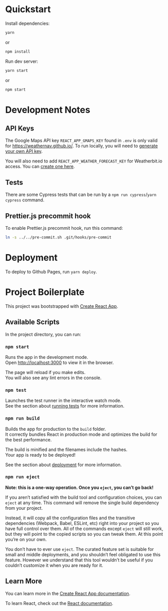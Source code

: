 # Quickstart
Install dependencies:
```sh
yarn
```
or
```sh
npm install
```

Run dev server:
```sh
yarn start
```
or
```sh
npm start
```

# Development Notes
## API Keys
The Google Maps API key `REACT_APP_GMAPS_KEY` found in `.env` is only valid for https://weathernav.github.io/. To run locally, you will need to [generate your own API key](https://developers.google.com/maps/documentation/javascript/get-api-key).

You will also need to add `REACT_APP_WEATHER_FORECAST_KEY` for Weatherbit.io access. You can [create one here](https://www.weatherbit.io/account/create).

## Tests
There are some Cypress tests that can be run by a `npm run cypress`/`yarn cypress` command.

## Prettier.js precommit hook
To enable Prettier.js precommit hook, run this command:
```sh
ln -s ../../pre-commit.sh .git/hooks/pre-commit
```

# Deployment
To deploy to Github Pages, run `yarn deploy`.

# Project Boilerplate
This project was bootstrapped with [Create React App](https://github.com/facebook/create-react-app).

## Available Scripts

In the project directory, you can run:

### `npm start`

Runs the app in the development mode.<br>
Open [http://localhost:3000](http://localhost:3000) to view it in the browser.

The page will reload if you make edits.<br>
You will also see any lint errors in the console.

### `npm test`

Launches the test runner in the interactive watch mode.<br>
See the section about [running tests](https://facebook.github.io/create-react-app/docs/running-tests) for more information.

### `npm run build`

Builds the app for production to the `build` folder.<br>
It correctly bundles React in production mode and optimizes the build for the best performance.

The build is minified and the filenames include the hashes.<br>
Your app is ready to be deployed!

See the section about [deployment](https://facebook.github.io/create-react-app/docs/deployment) for more information.

### `npm run eject`

**Note: this is a one-way operation. Once you `eject`, you can’t go back!**

If you aren’t satisfied with the build tool and configuration choices, you can `eject` at any time. This command will remove the single build dependency from your project.

Instead, it will copy all the configuration files and the transitive dependencies (Webpack, Babel, ESLint, etc) right into your project so you have full control over them. All of the commands except `eject` will still work, but they will point to the copied scripts so you can tweak them. At this point you’re on your own.

You don’t have to ever use `eject`. The curated feature set is suitable for small and middle deployments, and you shouldn’t feel obligated to use this feature. However we understand that this tool wouldn’t be useful if you couldn’t customize it when you are ready for it.

## Learn More

You can learn more in the [Create React App documentation](https://facebook.github.io/create-react-app/docs/getting-started).

To learn React, check out the [React documentation](https://reactjs.org/).
